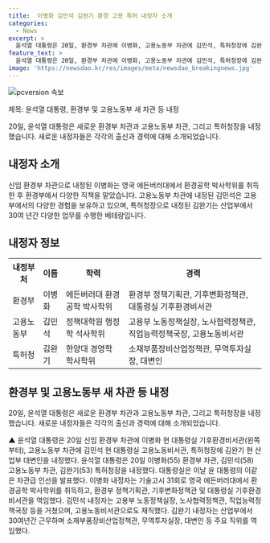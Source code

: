 ```yaml
---
title:  이병화 김민석 김완기 환경 고용 특허 내정자 소개
categories:
  - News
excerpt: >
  윤석열 대통령은 20일, 환경부 차관에 이병화, 고용노동부 차관에 김민석, 특허청장에 김완기를 내정했다. 이병화는 영국 에든버러대에서 환경공학 박사학위를 취득한 경력을 가졌으며, 김민석은 고용부에서 다양한 경력을 보유하고 있고, 김완기는 산업부에서 30년간 다양한 직책을 맡은 경력을 가지고 있다.
feature_text: >
  윤석열 대통령은 20일, 환경부 차관에 이병화, 고용노동부 차관에 김민석, 특허청장에 김완기를 내정했다. 이병화는 영국 에든버러대에서 환경공학 박사학위를 취득한 경력을 가졌으며, 김민석은 고용부에서 다양한 경력을 보유하고 있고, 김완기는 산업부에서 30년간 다양한 직책을 맡은 경력을 가지고 있다.
image: 'https://newsdao.kr/res/images/meta/newsdao_breakingnews.jpg'
---
```


<p><img src="https://newsdao.kr/res/images/meta/newsdao_breakingnews.jpg" alt="pcversion 속보" /></p>

<p>제목: 윤석열 대통령, 환경부 및 고용노동부 새 차관 등 내정</p>

<p>20일, 윤석열 대통령은 새로운 환경부 차관과 고용노동부 차관, 그리고 특허청장을 내정했습니다. 새로운 내정자들은 각각의 출신과 경력에 대해 소개되었습니다.</p>

<h2>내정자 소개</h2>

<p data-ke-size="size16">신임 환경부 차관으로 내정된 이병화는 영국 에든버러대에서 환경공학 박사학위를 취득한 후 환경부에서 다양한 직책을 맡았습니다. 고용노동부 차관에 내정된 김민석은 고용부에서의 다양한 경험을 보유하고 있으며, 특허청장으로 내정된 김완기는 산업부에서 30여 년간 다양한 업무를 수행한 베테랑입니다.</p>

<h2>내정자 정보</h2>

<table>
  <tr>
    <th>내정부처</th>
    <th>이름</th>
    <th>학력</th>
    <th>경력</th>
  </tr>
  <tr>
    <td>환경부</td>
    <td>이병화</td>
    <td>에든버러대 환경공학 박사학위</td>
    <td>환경부 정책기획관, 기후변화정책관, 대통령실 기후환경비서관</td>
  </tr>
  <tr>
    <td>고용노동부</td>
    <td>김민석</td>
    <td>정책대학원 행정학 석사학위</td>
    <td>고용부 노동정책실장, 노사협력정책관, 직업능력정책국장, 고용노동비서관</td>
  </tr>
  <tr>
    <td>특허청</td>
    <td>김완기</td>
    <td>한양대 경영학 학사학위</td>
    <td>소재부품장비산업정책관, 무역투자실장, 대변인</td>
  </tr>
</table>

<h2>환경부 및 고용노동부 새 차관 등 내정</h2>

<p data-ke-size="size16">20일, 윤석열 대통령은 새로운 환경부 차관과 고용노동부 차관, 그리고 특허청장을 내정했습니다. 새로운 내정자들은 각각의 출신과 경력에 대해 소개되었습니다.</p>

<p>▲ 윤석열 대통령은 20일 신임 환경부 차관에 이병화 현 대통령실 기후환경비서관(왼쪽부터), 고용노동부 차관에 김민석 현 대통령실 고용노동비서관, 특허청장에 김완기 현 산업부 대변인을 내정했다.  윤석열 대통령은 20일 이병화(55) 환경부 차관, 김민석(58) 고용노동부 차관, 김완기(53) 특허청장을 내정했다. 대통령실은 이날 윤 대통령의 이같은 차관급 인선을 발표했다. 이병화 내정자는 기술고시 31회로 영국 에든버러대에서 환경공학 박사학위를 취득하고, 환경부 정책기획관, 기후변화정책관 및 대통령실 기후환경비서관을 역임했다. 김민석 내정자는 고용부 노동정책실장, 노사협력정책관, 직업능력정책국장 등을 거쳤으며, 고용노동비서관으로도 재직했다. 김완기 내정자는 산업부에서 30여년간 근무하며 소재부품장비산업정책관, 무역투자실장, 대변인 등 주요 직위를 역임했다.</p>

